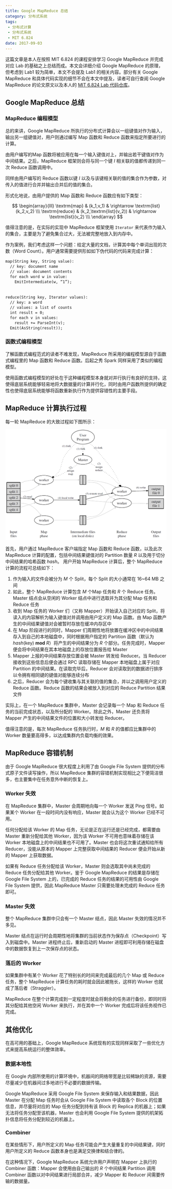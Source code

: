 ```yaml
---
title: Google MapReduce 总结
category: 分布式系统
tags:
 - 分布式计算
 - 分布式系统
 - MIT 6.824
date: 2017-09-03
---
```


这篇文章是本人在按照 MIT 6.824 的课程安排学习 Google MapReduce 并完成对应 Lab 的基础之上总结而成。本文会详细介绍 Google MapReduce 的原理，但考虑到 Lab1 较为简单，本文不会提及 Lab1 的相关内容。部分有关 Google MapReduce 和具体代码实现的细节不会在本文中提及，读者可自行查阅 Google MapReduce 的论文原文以及本人的 [MIT 6.824 Lab 代码仓库](https://github.com/Mr-Dai/MIT-6.824)。

<!-- more -->

## Google MapReduce 总结

### MapReduce 编程模型

总的来讲，Google MapReduce 所执行的分布式计算会以一组键值对作为输入，输出另一组键值对，用户则通过编写 Map 函数和 Reduce 函数来指定所要进行的计算。

由用户编写的Map 函数将被应用在每一个输入键值对上，并输出若干键值对作为中间结果。之后，MapReduce 框架则会将与同一个键 $I$ 相关联的值都传递到同一次 Reduce 函数调用中。

同样由用户编写的 Reduce 函数以键 $I$ 以及与该键相关联的值的集合作为参数，对传入的值进行合并并输出合并后的值的集合。

形式化地说，由用户提供的 Map 函数和 Reduce 函数应有如下类型：

$$
\begin{array}{lll}
\textrm{map} & (k_1,v_1) & \rightarrow \textrm{list}(k_2,v_2) \\\
\textrm{reduce} & (k_2,\textrm{list}(v_2)) & \rightarrow \textrm{list}(v_2) \\\
\end{array}
$$

值得注意的是，在实际的实现中 MapReduce 框架使用 `Iterator` 来代表作为输入的集合，主要是为了避免集合过大，无法被完整地放入到内存中。

作为案例，我们考虑这样一个问题：给定大量的文档，计算其中每个单词出现的次数（Word Count）。用户通常需要提供形如如下伪代码的代码来完成计算：

```
map(String key, String value):
  // key: document name
  // value: document contents
  for each word w in value:
    EmitIntermediate(w, “1”);


reduce(String key, Iterator values):
  // key: a word
  // values: a list of counts
  int result = 0;
  for each v in values:
    result += ParseInt(v);
  Emit(AsString(result));
```

### 函数式编程模型

了解函数式编程范式的读者不难发现，MapReduce 所采用的编程模型源自于函数式编程里的 Map 函数和 Reduce 函数。后起之秀 Spark 同样采用了类似的编程模型。

使用函数式编程模型的好处在于这种编程模型本身就对并行执行有良好的支持，这使得底层系统能够轻易地将大数据量的计算并行化，同时由用户函数所提供的确定性也使得底层系统能够将函数重新执行作为提供容错性的主要手段。

## MapReduce 计算执行过程

每一轮 MapReduce 的大致过程如下图所示：

![](/img/mapreduce_summary/mapreduce_architecture.png)

首先，用户通过 MapReduce 客户端指定 Map 函数和 Reduce 函数，以及此次 MapReduce 计算的配置，包括中间结果键值对的 Partition 数量 $R$ 以及用于切分中间结果的哈希函数 $hash$。
用户开始 MapReduce 计算后，整个 MapReduce 计算的流程可总结如下：

1. 作为输入的文件会被分为 $M$ 个 Split，每个 Split 的大小通常在 16~64 MB 之间
2. 如此，整个 MapReduce 计算包含 $M$ 个Map 任务和 $R$ 个 Reduce 任务。Master 结点会从空闲的 Worker 结点中进行选取并为其分配 Map 任务和 Reduce 任务
3. 收到 Map 任务的 Worker 们（又称 Mapper）开始读入自己对应的 Split，将读入的内容解析为输入键值对并调用由用户定义的 Map 函数。由 Map 函数产生的中间结果键值对会被暂时存放在缓冲内存区中
4. 在 Map 阶段进行的同时，Mapper 们周期性地将放置在缓冲区中的中间结果存入到自己的本地磁盘中，同时根据用户指定的 Partition 函数（默认为 $hash(\textrm{key})$ $\textbf{mod}$ $R$）将产生的中间结果分为 $R$ 个部分。任务完成时，Mapper 便会将中间结果在其本地磁盘上的存放位置报告给 Master
5. Mapper 上报的中间结果存放位置会被 Master 转发给 Reducer。当 Reducer 接收到这些信息后便会通过 RPC 读取存储在 Mapper 本地磁盘上属于对应 Partition 的中间结果。在读取完毕后，Reducer 会对读取到的数据进行排序以令拥有相同键的键值对能够连续分布
6. 之后，Reducer 会为每个键收集与其关联的值的集合，并以之调用用户定义的 Reduce 函数。Reduce 函数的结果会被放入到对应的 Reduce Partition 结果文件

实际上，在一个 MapReduce 集群中，Master 会记录每一个 Map 和 Reduce 任务的当前完成状态，以及所分配的 Worker。除此之外，Master 还负责将 Mapper 产生的中间结果文件的位置和大小转发给 Reducer。

值得注意的是，每次 MapReduce 任务执行时，$M$ 和 $R$ 的值都应比集群中的 Worker 数量要高得多，以达成集群内负载均衡的效果。

## MapReduce 容错机制

由于 Google MapReduce 很大程度上利用了由 Google File System 提供的分布式原子文件读写操作，所以 MapReduce 集群的容错机制实现相比之下便简洁很多，也主要集中在任务意外中断的恢复上。

### Worker 失效

在 MapReduce 集群中，Master 会周期地向每一个 Worker 发送 Ping 信号。如果某个 Worker 在一段时间内没有响应，Master 就会认为这个 Worker 已经不可用。

任何分配给该 Worker 的 Map 任务，无论是正在运行还是已经完成，都需要由 Master 重新分配给其他 Worker，因为该 Worker 不可用也意味着存储在该 Worker 本地磁盘上的中间结果也不可用了。Master 也会将这次重试通知给所有 Reducer，没能从原本的 Mapper 上完整获取中间结果的 Reducer 便会开始从新的 Mapper 上获取数据。

如果有 Reduce 任务分配给该 Worker，Master 则会选取其中尚未完成的 Reduce 任务分配给其他 Worker。鉴于 Google MapReduce 的结果是存储在 Google File System 上的，已完成的 Reduce 任务的结果的可用性由 Google File System 提供，因此 MapReduce Master 只需要处理未完成的 Reduce 任务即可。

### Master 失效

整个 MapReduce 集群中只会有一个 Master 结点，因此 Master 失效的情况并不多见。

Master 结点在运行时会周期性地将集群的当前状态作为保存点（Checkpoint）写入到磁盘中。Master 进程终止后，重新启动的 Master 进程即可利用存储在磁盘中的数据恢复到上一次保存点的状态。

### 落后的 Worker

如果集群中有某个 Worker 花了特别长的时间来完成最后的几个 Map 或 Reduce 任务，整个 MapReduce 计算任务的耗时就会因此被拖长，这样的 Worker 也就成了落后者（Straggler）。

MapReduce 在整个计算完成到一定程度时就会将剩余的任务进行备份，即同时将其分配给其他空闲 Worker 来执行，并在其中一个 Worker 完成后将该任务视作已完成。

## 其他优化

在高可用的基础上，Google MapReduce 系统现有的实现同样采取了一些优化方式来提高系统运行的整体效率。

### 数据本地性

在 Google 内部所使用的计算环境中，机器间的网络带宽是比较稀缺的资源，需要尽量减少在机器间过多地进行不必要的数据传输。

Google MapReduce 采用 Google File System 来保存输入和结果数据，因此 Master 在分配 Map 任务时会从 Google File System 中读取各个 Block 的位置信息，并尽量将对应的 Map 任务分配到持有该 Block 的 Replica 的机器上；如果无法将任务分配至该机器，Master 也会利用 Google File System 提供的机架拓扑信息将任务分配到较近的机器上。

### Combiner

在某些情形下，用户所定义的 Map 任务可能会产生大量重复的中间结果键，同时用户所定义的 Reduce 函数本身也是满足交换律和结合律的。

在这种情况下，Google MapReduce 系统允许用户声明在 Mapper 上执行的 Combiner 函数：Mapper 会使用由自己输出的 $R$ 个中间结果 Partition 调用 Combiner 函数以对中间结果进行局部合并，减少 Mapper 和 Reducer 间需要传输的数据量。

